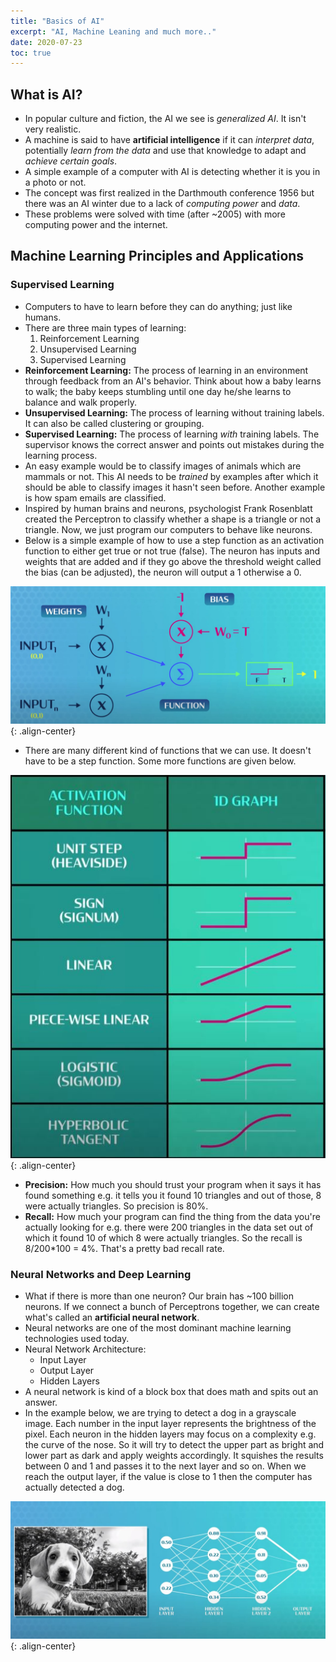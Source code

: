 ```yaml
---
title: "Basics of AI"
excerpt: "AI, Machine Leaning and much more.."
date: 2020-07-23
toc: true
---
```


## What is AI?

- In popular culture and fiction, the AI we see is *generalized AI*. It isn't very realistic.
- A machine is said to have **artificial intelligence** if it can *interpret data*, potentially *learn from the data* and use that knowledge to adapt and *achieve certain goals*.
- A simple example of a computer with AI is detecting whether it is you in a photo or not.
- The concept was first realized in the Darthmouth conference 1956 but there was an AI winter due to a lack of *computing power* and *data*.
- These problems were solved with time (after ~2005) with more computing power and the internet.


## Machine Learning Principles and Applications

### Supervised Learning

- Computers to have to learn before they can do anything; just like humans.
- There are three main types of learning:
  1. Reinforcement Learning
  2. Unsupervised Learning
  3. Supervised Learning
- **Reinforcement Learning:** The process of learning in an environment through feedback from an AI's behavior. Think about how a baby learns to walk; the baby keeps stumbling until one day he/she learns to balance and walk properly.
- **Unsupervised Learning:** The process of learning without training labels. It can also be called clustering or grouping.
- **Supervised Learning:** The process of learning *with* training labels. The supervisor knows the correct answer and points out mistakes during the learning process.
- An easy example would be to classify images of animals which are mammals or not. This AI needs to be *trained* by examples after which it should be able to classify images it hasn't seen before. Another example is how spam emails are classified.
- Inspired by human brains and neurons, psychologist Frank Rosenblatt created the Perceptron to classify whether a shape is a triangle or not a triangle. Now, we just program our computers to behave like neurons.
- Below is a simple example of how to use a step function as an activation function to either get true or not true (false). The neuron has inputs and weights that are added and if they go above the threshold weight called the bias (can be adjusted), the neuron will output a 1 otherwise a 0.

![image-center](/images/computerscience/supervised_learning_01.JPG){: .align-center}

- There are many different kind of functions that we can use. It doesn't have to be a step function. Some more functions are given below.

![image-center](/images/computerscience/supervised_learning_02.JPG){: .align-center}

- **Precision:** How much you should trust your program when it says it has found something e.g. it tells you it found 10 triangles and out of those, 8 were actually triangles. So precision is 80%.
- **Recall:** How much your program can find the thing from the data you're actually looking for e.g. there were 200 triangles in the data set out of which it found 10 of which 8 were actually triangles. So the recall is 8/200*100 = 4%. That's a pretty bad recall rate.

### Neural Networks and Deep Learning

- What if there is more than one neuron? Our brain has ~100 billion neurons. If we connect a bunch of Perceptrons together, we can create what's called an **artificial neural network**.
- Neural networks are one of the most dominant machine learning technologies used today.
- Neural Network Architecture:
  - Input Layer
  - Output Layer
  - Hidden Layers
- A neural network is kind of a block box that does math and spits out an answer.
- In the example below, we are trying to detect a dog in a grayscale image. Each number in the input layer represents the brightness of the pixel. Each neuron in the hidden layers may focus on a complexity e.g. the curve of the nose. So it will try to detect the upper part as bright and lower part as dark and apply weights accordingly. It squishes the results between 0 and 1 and passes it to the next layer and so on. When we reach the output layer, if the value is close to 1 then the computer has actually detected a dog.

![image-center](/images/computerscience/neural_network_1.JPG){: .align-center}
